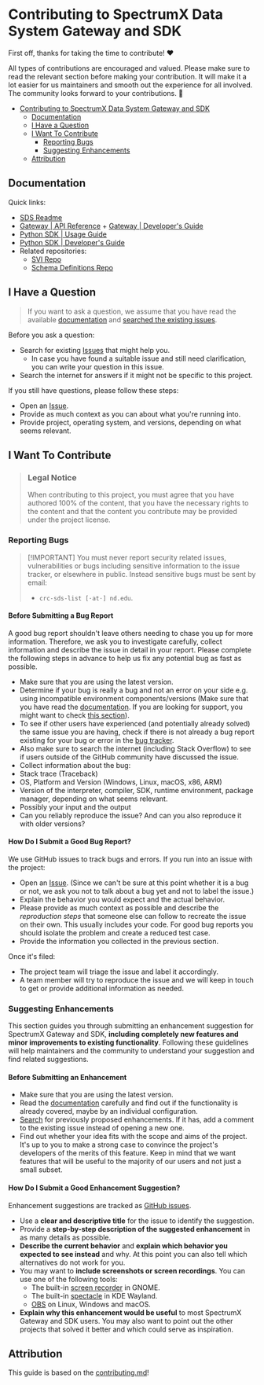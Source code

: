 # Contributing to SpectrumX Data System Gateway and SDK

First off, thanks for taking the time to contribute! ❤️

All types of contributions are encouraged and valued. Please make sure to read the
relevant section before making your contribution. It will make it a lot easier for us
maintainers and smooth out the experience for all involved. The community looks forward
to your contributions. 🎉

+ [Contributing to SpectrumX Data System Gateway and SDK](#contributing-to-spectrumx-data-system-gateway-and-sdk)
    + [Documentation](#documentation)
    + [I Have a Question](#i-have-a-question)
    + [I Want To Contribute](#i-want-to-contribute)
        + [Reporting Bugs](#reporting-bugs)
        + [Suggesting Enhancements](#suggesting-enhancements)
    + [Attribution](#attribution)

## Documentation

Quick links:

+ [SDS Readme](https://sds.crc.nd.edu/api/v1/docs/)
+ [Gateway | API Reference](https://sds.crc.nd.edu/api/v1/docs/) + [Gateway |
Developer's Guide](https://github.com/spectrumx/sds-code/blob/master/gateway/README.md)
+ [Python SDK | Usage Guide](https://github.com/spectrumx/sds-code/tree/master/sdk/docs)
+ [Python SDK | Developer's
Guide](https://github.com/spectrumx/sds-code/tree/master/sdk)
+ Related repositories:
    + [SVI Repo](https://github.com/spectrumx/svi-code/)
    + [Schema Definitions Repo](https://github.com/spectrumx/schema-definitions/)

## I Have a Question

> If you want to ask a question, we assume that you have read the available
> [documentation](#documentation) and [searched the existing issues](#reporting-bugs).

Before you ask a question:

+ Search for existing [Issues](https://github.com/spectrumx/sds-code/issues) that might
  help you.
    + In case you have found a suitable issue and still need clarification, you can
      write your question in this issue.
+ Search the internet for answers if it might not be specific to this project.

If you still have questions, please follow these steps:

+ Open an [Issue](https://github.com/spectrumx/sds-code/issues/new).
+ Provide as much context as you can about what you're running into.
+ Provide project, operating system, and versions, depending on what seems relevant.

## I Want To Contribute

> ### Legal Notice <!-- omit in toc -->
>
> When contributing to this project, you must agree that you have authored 100% of the
> content, that you have the necessary rights to the content and that the content you
> contribute may be provided under the project license.

### Reporting Bugs

> [!IMPORTANT] You must never report security related issues, vulnerabilities or bugs
> including sensitive information to the issue tracker, or elsewhere in public. Instead
> sensitive bugs must be sent by email:
>
> + `crc-sds-list [·at·] nd.edu`.

<!-- omit in toc -->
#### Before Submitting a Bug Report

A good bug report shouldn't leave others needing to chase you up for more information.
Therefore, we ask you to investigate carefully, collect information and describe the
issue in detail in your report. Please complete the following steps in advance to help
us fix any potential bug as fast as possible.

+ Make sure that you are using the latest version.
+ Determine if your bug is really a bug and not an error on your side e.g. using
  incompatible environment components/versions (Make sure that you have read the
  [documentation](#documentation). If you are looking for support, you might want to
  check [this section](#i-have-a-question)).
+ To see if other users have experienced (and potentially already solved) the same issue
  you are having, check if there is not already a bug report existing for your bug or
  error in the [bug
  tracker](https://github.com/spectrumx/sds-code/issues?q=label%3Abug).
+ Also make sure to search the internet (including Stack Overflow) to see if users
  outside of the GitHub community have discussed the issue.
+ Collect information about the bug:
+ Stack trace (Traceback)
+ OS, Platform and Version (Windows, Linux, macOS, x86, ARM)
+ Version of the interpreter, compiler, SDK, runtime environment, package manager,
  depending on what seems relevant.
+ Possibly your input and the output
+ Can you reliably reproduce the issue? And can you also reproduce it with older
  versions?

<!-- omit in toc -->
#### How Do I Submit a Good Bug Report?

We use GitHub issues to track bugs and errors. If you run into an issue with the
project:

+ Open an [Issue](https://github.com/spectrumx/sds-code/issues/new). (Since we can't be
  sure at this point whether it is a bug or not, we ask you not to talk about a bug yet
  and not to label the issue.)
+ Explain the behavior you would expect and the actual behavior.
+ Please provide as much context as possible and describe the *reproduction steps* that
  someone else can follow to recreate the issue on their own. This usually includes your
  code. For good bug reports you should isolate the problem and create a reduced test
  case.
+ Provide the information you collected in the previous section.

Once it's filed:

+ The project team will triage the issue and label it accordingly.
+ A team member will try to reproduce the issue and we will keep in touch to get or
  provide additional information as needed.

### Suggesting Enhancements

This section guides you through submitting an enhancement suggestion for SpectrumX
Gateway and SDK, **including completely new features and minor improvements to existing
functionality**. Following these guidelines will help maintainers and the community to
understand your suggestion and find related suggestions.

<!-- omit in toc -->
#### Before Submitting an Enhancement

+ Make sure that you are using the latest version.
+ Read the [documentation](#documentation) carefully and find out if the functionality
  is already covered, maybe by an individual configuration.
+ [Search](https://github.com/spectrumx/sds-code/issues) for previously proposed
  enhancements. If it has, add a comment to the existing issue instead of opening a new
  one.
+ Find out whether your idea fits with the scope and aims of the project. It's up to you
  to make a strong case to convince the project's developers of the merits of this
  feature. Keep in mind that we want features that will be useful to the majority of our
  users and not just a small subset.

<!-- omit in toc -->
#### How Do I Submit a Good Enhancement Suggestion?

Enhancement suggestions are tracked as [GitHub
issues](https://github.com/spectrumx/sds-code/issues).

+ Use a **clear and descriptive title** for the issue to identify the suggestion.
+ Provide a **step-by-step description of the suggested enhancement** in as many details
  as possible.
+ **Describe the current behavior** and **explain which behavior you expected to see
  instead** and why. At this point you can also tell which alternatives do not work for
  you.
+ You may want to **include screenshots or screen recordings**. You can use one of the
  following tools:
    + The built-in [screen
      recorder](https://help.gnome.org/users/gnome-help/stable/screen-shot-record.html.en)
      in GNOME.
    + The built-in [spectacle](https://apps.kde.org/spectacle/) in KDE Wayland.
    + [OBS](https://obsproject.com/download) on Linux, Windows and macOS.
+ **Explain why this enhancement would be useful** to most SpectrumX Gateway and SDK
  users. You may also want to point out the other projects that solved it better and
  which could serve as inspiration.

## Attribution

This guide is based on the [contributing.md](https://contributing.md/generator)!
